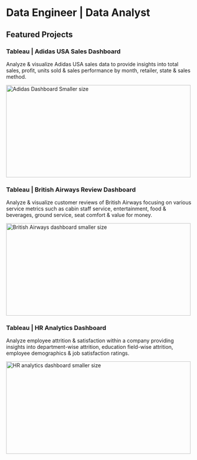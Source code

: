# Data Engineer | Data Analyst
## Featured Projects
### Tableau | Adidas USA Sales Dashboard
Analyze & visualize Adidas USA sales data to provide insights into total sales, profit, units sold & sales performance by month, retailer, state & sales method.







<img src="https://github.com/user-attachments/assets/c4e43bf8-3c24-46bd-b662-c8158b19bead" alt="Adidas Dashboard Smaller size" width="500" height="250" />












### Tableau | British Airways Review Dashboard
Analyze & visualize customer reviews of British Airways focusing on various service metrics such as cabin staff service, entertainment, food & beverages, ground service, seat comfort & value for money.








<img src="https://github.com/user-attachments/assets/357aa9e3-e888-44b5-b8c5-3f954686a686" alt ="British Airways dashboard smaller size" width="500" height="250" />












### Tableau | HR Analytics Dashboard
Analyze employee attrition & satisfaction within a company providing insights into department-wise attrition, education field-wise attrition, employee demographics & job satisfaction ratings.








<img src="https://github.com/user-attachments/assets/e006615d-ff98-4866-bc3d-542197e56a04" alt="HR analytics dashboard smaller size" width="500" height="250" />




